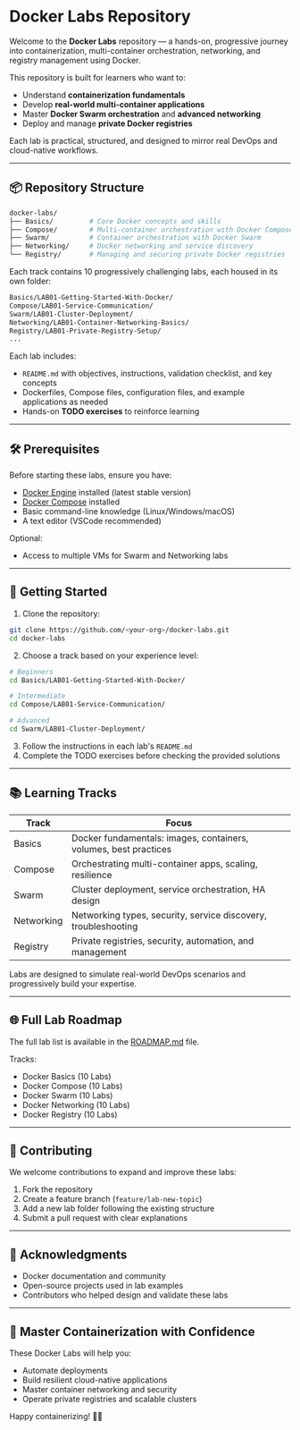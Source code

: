 # Docker Labs Repository

Welcome to the **Docker Labs** repository — a hands-on, progressive journey into containerization, multi-container orchestration, networking, and registry management using Docker.

This repository is built for learners who want to:
- Understand **containerization fundamentals**
- Develop **real-world multi-container applications**
- Master **Docker Swarm orchestration** and **advanced networking**
- Deploy and manage **private Docker registries**

Each lab is practical, structured, and designed to mirror real DevOps and cloud-native workflows.

---

## 📦 Repository Structure

```bash
docker-labs/
├── Basics/         # Core Docker concepts and skills
├── Compose/        # Multi-container orchestration with Docker Compose
├── Swarm/          # Container orchestration with Docker Swarm
├── Networking/     # Docker networking and service discovery
└── Registry/       # Managing and securing private Docker registries
```

Each track contains 10 progressively challenging labs, each housed in its own folder:

```bash
Basics/LAB01-Getting-Started-With-Docker/
Compose/LAB01-Service-Communication/
Swarm/LAB01-Cluster-Deployment/
Networking/LAB01-Container-Networking-Basics/
Registry/LAB01-Private-Registry-Setup/
...
```

Each lab includes:
- `README.md` with objectives, instructions, validation checklist, and key concepts
- Dockerfiles, Compose files, configuration files, and example applications as needed
- Hands-on **TODO exercises** to reinforce learning

---

## 🛠️ Prerequisites

Before starting these labs, ensure you have:
- [Docker Engine](https://docs.docker.com/get-docker/) installed (latest stable version)
- [Docker Compose](https://docs.docker.com/compose/install/) installed
- Basic command-line knowledge (Linux/Windows/macOS)
- A text editor (VSCode recommended)

Optional:
- Access to multiple VMs for Swarm and Networking labs

---

## 🚀 Getting Started

1. Clone the repository:
```bash
git clone https://github.com/<your-org>/docker-labs.git
cd docker-labs
```

2. Choose a track based on your experience level:

```bash
# Beginners
cd Basics/LAB01-Getting-Started-With-Docker/

# Intermediate
cd Compose/LAB01-Service-Communication/

# Advanced
cd Swarm/LAB01-Cluster-Deployment/
```

3. Follow the instructions in each lab's `README.md`
4. Complete the TODO exercises before checking the provided solutions

---

## 📚 Learning Tracks

| Track | Focus |
|------|-------|
| Basics | Docker fundamentals: images, containers, volumes, best practices |
| Compose | Orchestrating multi-container apps, scaling, resilience |
| Swarm | Cluster deployment, service orchestration, HA design |
| Networking | Networking types, security, service discovery, troubleshooting |
| Registry | Private registries, security, automation, and management |

Labs are designed to simulate real-world DevOps scenarios and progressively build your expertise.

---

## 🌐 Full Lab Roadmap

The full lab list is available in the [ROADMAP.md](./ROADMAP.md) file.

Tracks:
- Docker Basics (10 Labs)
- Docker Compose (10 Labs)
- Docker Swarm (10 Labs)
- Docker Networking (10 Labs)
- Docker Registry (10 Labs)

---

## 🤝 Contributing

We welcome contributions to expand and improve these labs:

1. Fork the repository
2. Create a feature branch (`feature/lab-new-topic`)
3. Add a new lab folder following the existing structure
4. Submit a pull request with clear explanations

---

## 🙏 Acknowledgments

- Docker documentation and community
- Open-source projects used in lab examples
- Contributors who helped design and validate these labs

---

## 🌟 Master Containerization with Confidence

These Docker Labs will help you:
- Automate deployments
- Build resilient cloud-native applications
- Master container networking and security
- Operate private registries and scalable clusters

Happy containerizing! 🐳🚀

